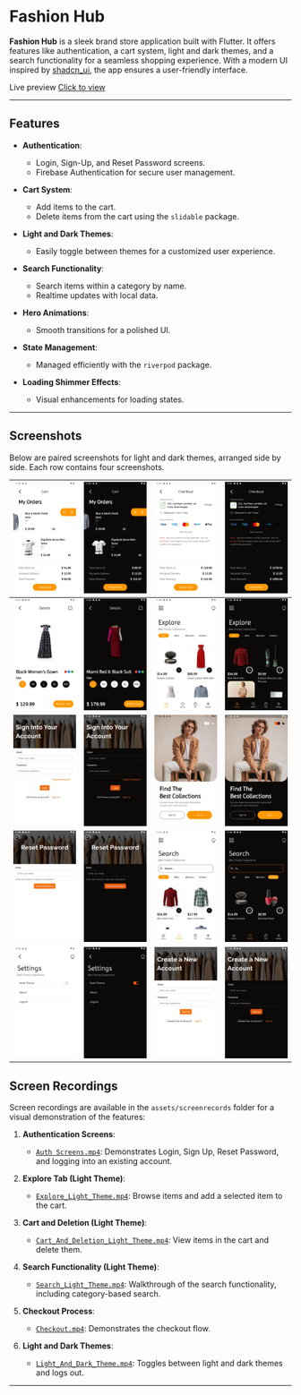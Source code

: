 # Fashion Hub

**Fashion Hub** is a sleek brand store application built with Flutter. It offers features like
authentication, a cart system, light and dark themes, and a search functionality for a seamless
shopping experience. With a modern UI inspired by [shadcn_ui](https://pub.dev/packages/shadcn_ui),
the app ensures a user-friendly interface.

Live preview [Click to view](https://thefashionhub.web.app/)

---

## Features

- **Authentication**:
    - Login, Sign-Up, and Reset Password screens.
    - Firebase Authentication for secure user management.

- **Cart System**:
    - Add items to the cart.
    - Delete items from the cart using the `slidable` package.

- **Light and Dark Themes**:
    - Easily toggle between themes for a customized user experience.

- **Search Functionality**:
    - Search items within a category by name.
    - Realtime updates with local data.

- **Hero Animations**:
    - Smooth transitions for a polished UI.

- **State Management**:
    - Managed efficiently with the `riverpod` package.

- **Loading Shimmer Effects**:
    - Visual enhancements for loading states.

---

## Screenshots

Below are paired screenshots for light and dark themes, arranged side by side. Each row contains
four screenshots.

| ![Cart Light](assets/screenshots/Cart_light.webp)           | ![Cart Dark](assets/screenshots/Cart_Dark.webp)         | ![Checkout Light](assets/screenshots/checkout_light.webp)       | ![Checkout Dark](assets/screenshots/Checkout_dark.webp)     |
|-------------------------------------------------------------|---------------------------------------------------------|-----------------------------------------------------------------|-------------------------------------------------------------|
| ![Details Light](assets/screenshots/Details_light.webp)     | ![Details Dark](assets/screenshots/Details_dark.webp)   | ![Explore Light](assets/screenshots/Explore%20light.webp)       | ![Explore Dark](assets/screenshots/Explore_dark.webp)       |
| ![Login Light](assets/screenshots/Login%20Light.webp)       | ![Login Dark](assets/screenshots/Login_Dark.webp)       | ![Onboarding Light](assets/screenshots/Onboarding%20Light.webp) | ![Onboarding Dark](assets/screenshots/Onboarding_Dark.webp) |
| ![Reset Light](assets/screenshots/Reset%20light.webp)       | ![Reset Dark](assets/screenshots/Reset_Dark.webp)       | ![Search Light](assets/screenshots/Search%20light.webp)         | ![Search Dark](assets/screenshots/Search_dark.webp)         |
| ![Settings Light](assets/screenshots/Settings%20light.webp) | ![Settings Dark](assets/screenshots/Settings_dark.webp) | ![Sign Up Light](assets/screenshots/Sign_Up_light.webp)         | ![Sign Up Dark](assets/screenshots/Sign_Up_dark.webp)       |

## Screen Recordings

Screen recordings are available in the `assets/screenrecords` folder for a visual demonstration of
the features:

1. **Authentication Screens**:
    - [`Auth Screens.mp4`](assets/screenrecords/Auth%20Screens.webm): Demonstrates Login, Sign Up,
      Reset Password, and logging into an existing account.

2. **Explore Tab (Light Theme)**:
    - [`Explore_Light_Theme.mp4`](assets/screenrecords/Explore%20Light%20Theme.webm): Browse items
      and
      add a selected
      item to the cart.

3. **Cart and Deletion (Light Theme)**:
    - [`Cart_And_Deletion_Light_Theme.mp4`](assets/screenrecords/Cart%20And%20Deletion%20Light%20Theme.webm):
      View items in the cart and delete them.

4. **Search Functionality (Light Theme)**:
    - [`Search_Light_Theme.mp4`](assets/screenrecords/Search%20Light%20Theme.webm): Walkthrough of
      the
      search functionality, including category-based search.

5. **Checkout Process**:
    - [`Checkout.mp4`](assets/screenrecords/Checkout.webm): Demonstrates the checkout flow.

6. **Light and Dark Themes**:
    - [`Light_And_Dark_Theme.mp4`](assets/screenrecords/Light%20And%20Dark%20Theme.webm): Toggles
      between
      light and dark themes and logs out.

---

